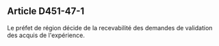 ## Article D451-47-1

Le préfet de région décide de la recevabilité des demandes de validation des acquis de l'expérience.

